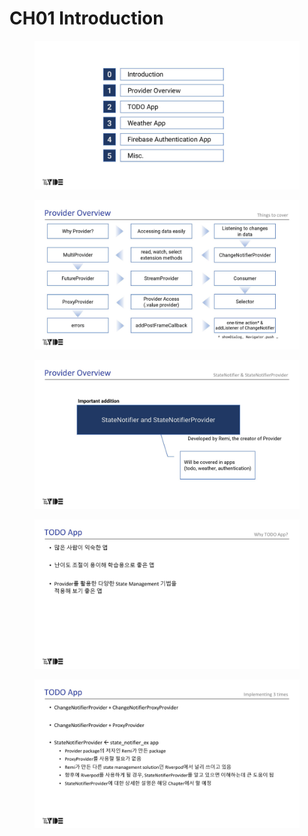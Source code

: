 # CH01 Introduction

<figure><img src="../../.gitbook/assets/image (24) (1) (1).png" alt=""><figcaption></figcaption></figure>



<figure><img src="../../.gitbook/assets/image (15) (1) (1).png" alt=""><figcaption></figcaption></figure>

<figure><img src="../../.gitbook/assets/image (16) (1) (1).png" alt=""><figcaption></figcaption></figure>

<figure><img src="../../.gitbook/assets/image (22) (3).png" alt=""><figcaption></figcaption></figure>

<figure><img src="../../.gitbook/assets/image (23) (2) (1).png" alt=""><figcaption></figcaption></figure>

<figure><img src="https://fistkim101.github.io/images/introduction-page-007.jpg" alt=""><figcaption></figcaption></figure>

<figure><img src="https://fistkim101.github.io/images/introduction-page-008.jpg" alt=""><figcaption></figcaption></figure>

<figure><img src="https://fistkim101.github.io/images/introduction-page-009.jpg" alt=""><figcaption></figcaption></figure>

<figure><img src="https://fistkim101.github.io/images/introduction-page-010.jpg" alt=""><figcaption></figcaption></figure>

<figure><img src="https://fistkim101.github.io/images/introduction-page-011.jpg" alt=""><figcaption></figcaption></figure>

<figure><img src="https://fistkim101.github.io/images/introduction-page-012.jpg" alt=""><figcaption></figcaption></figure>






